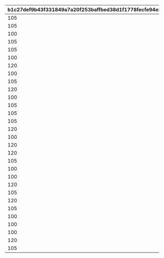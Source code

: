 |b1c27def9b43f331849a7a20f253baffbed38d1f1778fecfe94e86ac6328f3a4|5c3a9fc9a4735e9fec7c4a938f17616718e6fdd5906bf9c6ef36921691e4029b|46c551a832c004f5719b818d2b19ab19403502e124f1b4393639c8d34ce89e54|dd484f40b1013cd79eb7e16e30fa3bec8f9439e03b3426a7ca7061bc0036d7d7|e6396292141f606c23a09f89cee32928059ee48cf6e83bcfc6e47f6ec981dfaa|575a6602622a838d4f7af728b677fe5d84b34df0682a63f7df70501650405f8e|e5f664ff0ba8a66138edc5ac9ebb2d08b502f3296e0ccb20f31df4d2845a852b|
| --- | --- | --- | --- | --- | --- | --- |
|105|3|1|105|1|2|105|
|105|3|2|120|1|2|120|
|100|3|3|120|1|2|100|
|105|3|4|120|1|2|120|
|105|3|5|120|1|2|105|
|100|3|6|105|1|2|100|
|120|3|7|105|1|2|100|
|100|3|8|105|1|2|100|
|105|3|9|120|1|2|120|
|120|3|10|105|1|2|100|
|100|3|11|100|1|2|105|
|105|3|12|120|1|2|120|
|105|3|13|105|1|2|105|
|105|3|14|105|1|2|120|
|120|3|15|120|1|2|120|
|100|3|16|100|1|2|100|
|120|3|17|120|1|2|105|
|120|3|18|105|1|2|120|
|105|3|19|100|1|2|105|
|100|3|20|105|1|2|105|
|100|3|21|100|1|2|105|
|120|3|22|120|1|2|120|
|105|3|23|100|1|2|100|
|120|3|24|120|1|2|120|
|105|3|25|120|1|2|105|
|100|3|26|100|1|2|100|
|100|3|27|100|1|2|100|
|100|3|28|100|1|2|100|
|120|3|29|120|1|2|120|
|105|3|30|105|1|2|120|
